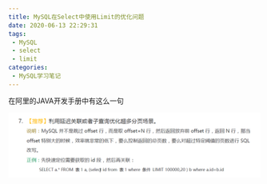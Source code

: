 ```yaml
---
title: MySQL在Select中使用Limit的优化问题
date: 2020-06-13 22:29:31
tags: 
 - MySQL
 - select
 - limit
categories:
 - MySQL学习笔记
---
```


在阿里的JAVA开发手册中有这么一句

![](select-limit/1.png)
